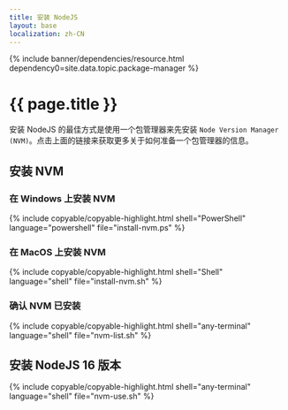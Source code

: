 ```yaml
---
title: 安装 NodeJS
layout: base
localization: zh-CN
---
```


{% include banner/dependencies/resource.html
    dependency0=site.data.topic.package-manager
%}

# {{ page.title }}

安装 NodeJS 的最佳方式是使用一个包管理器来先安装 `Node Version Manager (NVM)`。点击上面的链接来获取更多关于如何准备一个包管理器的信息。

## 安装 NVM

### 在 Windows 上安装 NVM

{% include copyable/copyable-highlight.html
    shell="PowerShell"
    language="powershell"
    file="install-nvm.ps"
%}

### 在 MacOS 上安装 NVM

{% include copyable/copyable-highlight.html
    shell="Shell"
    language="shell"
    file="install-nvm.sh"
%}

### 确认 NVM 已安装

{% include copyable/copyable-highlight.html
    shell="any-terminal"
    language="shell"
    file="nvm-list.sh"
%}

## 安装 NodeJS 16 版本

{% include copyable/copyable-highlight.html
    shell="any-terminal"
    language="shell"
    file="nvm-use.sh"
%}
